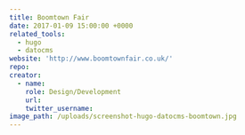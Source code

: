 ```yaml
---
title: Boomtown Fair
date: 2017-01-09 15:00:00 +0000
related_tools:
  - hugo
  - datocms
website: 'http://www.boomtownfair.co.uk/'
repo:
creator:
  - name:
    role: Design/Development
    url:
    twitter_username:
image_path: /uploads/screenshot-hugo-datocms-boomtown.jpg
---
```

